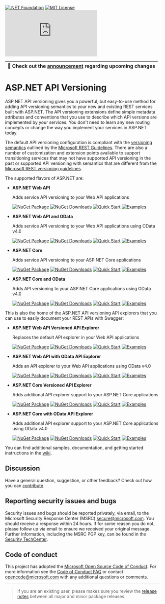 [![.NET Foundation](https://img.shields.io/badge/.NET%20Foundation-blueviolet.svg)](https://dotnetfoundation.org/projects/aspnet-api-versioning)
[![MIT License](https://img.shields.io/github/license/dotnet/aspnet-api-versioning?color=%230b0&style=flat-square)](https://github.com/dotnet/aspnet-api-versioning/blob/main/LICENSE.txt)
[![Build Status](https://dev.azure.com/aspnet-api-versioning/build/_apis/build/status/dotnet.aspnet-api-versioning.old?branchName=ms)](https://dev.azure.com/aspnet-api-versioning/build/_build/latest?definitionId=3&branchName=ms)

| :mega: Check out the [announcement](../../discussions/807) regarding upcoming changes |
|-|

# ASP.NET API Versioning

ASP.NET API versioning gives you a powerful, but easy-to-use method for adding API versioning semantics to your new and existing REST services built with ASP.NET. The API versioning extensions define simple metadata attributes and conventions that you use to describe which API versions are implemented by your services. You don't need to learn any new routing concepts or change the way you implement your services in ASP.NET today.

The default API versioning configuration is compliant with the [versioning semantics](https://github.com/Microsoft/api-guidelines/blob/master/Guidelines.md#12-versioning) outlined by the [Microsoft REST Guidelines](https://github.com/Microsoft/api-guidelines). There are also a number of customization and extension points available to support transitioning services that may not have supported API versioning in the past or supported API versioning with semantics that are different from the [Microsoft REST versioning guidelines](https://github.com/Microsoft/api-guidelines/blob/master/Guidelines.md#12-versioning).

The supported flavors of ASP.NET are:

* **ASP.NET Web API**
  <div>Adds service API versioning to your Web API applications</div>

  [![NuGet Package](https://img.shields.io/nuget/v/Microsoft.AspNet.WebApi.Versioning.svg)](https://www.nuget.org/packages/Microsoft.AspNet.WebApi.Versioning)
  [![NuGet Downloads](https://img.shields.io/nuget/dt/Microsoft.AspNet.WebApi.Versioning.svg?color=green)](https://www.nuget.org/packages/Microsoft.AspNet.WebApi.Versioning)
  [![Quick Start](https://img.shields.io/badge/quick-start-9B6CD1)](../../wiki/New-Services-Quick-Start#aspnet-web-api)
  [![Examples](https://img.shields.io/badge/example-code-2B91AF)](../../tree/master/samples/webapi)

* **ASP.NET Web API and OData**
  <div>Adds service API versioning to your Web API applications using OData v4.0</div>

  [![NuGet Package](https://img.shields.io/nuget/v/Microsoft.AspNet.OData.Versioning.svg)](https://www.nuget.org/packages/Microsoft.AspNet.OData.Versioning)
  [![NuGet Downloads](https://img.shields.io/nuget/dt/Microsoft.AspNet.OData.Versioning.svg?color=green)](https://www.nuget.org/packages/Microsoft.AspNet.OData.Versioning)
  [![Quick Start](https://img.shields.io/badge/quick-start-9B6CD1)](../../wiki/New-Services-Quick-Start#aspnet-web-api-with-odata-v40)
  [![Examples](https://img.shields.io/badge/example-code-2B91AF)](../../tree/master/samples/webapi)

* **ASP.NET Core**
  <div>Adds service API versioning to your ASP.NET Core applications</div>

  [![NuGet Package](https://img.shields.io/nuget/v/Microsoft.AspNetCore.Mvc.Versioning.svg)](https://www.nuget.org/packages/Microsoft.AspNetCore.Mvc.Versioning)
  [![NuGet Downloads](https://img.shields.io/nuget/dt/Microsoft.AspNetCore.Mvc.Versioning.svg?color=green)](https://www.nuget.org/packages/Microsoft.AspNetCore.Mvc.Versioning)
  [![Quick Start](https://img.shields.io/badge/quick-start-9B6CD1)](../../wiki/New-Services-Quick-Start#aspnet-core)
  [![Examples](https://img.shields.io/badge/example-code-2B91AF)](../../tree/master/samples/aspnetcore)
  
* **ASP.NET Core and OData**
  <div>Adds API versioning to your ASP.NET Core applications using OData v4.0</div>

  [![NuGet Package](https://img.shields.io/nuget/v/Microsoft.AspNetCore.OData.Versioning.svg)](https://www.nuget.org/packages/Microsoft.AspNetCore.OData.Versioning)
  [![NuGet Downloads](https://img.shields.io/nuget/dt/Microsoft.AspNetCore.OData.Versioning.svg?color=green)](https://www.nuget.org/packages/Microsoft.AspNetCore.OData.Versioning)
  [![Quick Start](https://img.shields.io/badge/quick-start-9B6CD1)](../../wiki/New-Services-Quick-Start#aspnet-core-with-odata-v40)
  [![Examples](https://img.shields.io/badge/example-code-2B91AF)](../../tree/master/samples/aspnetcore)

This is also the home of the ASP.NET API versioning API explorers that you can use to easily document your REST APIs with Swagger:

* **ASP.NET Web API Versioned API Explorer**
  <div>Replaces the default API explorer in your Web API applications</div>

  [![NuGet Package](https://img.shields.io/nuget/v/Microsoft.AspNet.WebApi.Versioning.ApiExplorer.svg)](https://www.nuget.org/packages/Microsoft.AspNet.WebApi.Versioning.ApiExplorer)
  [![NuGet Downloads](https://img.shields.io/nuget/dt/Microsoft.AspNet.WebApi.Versioning.ApiExplorer.svg?color=green)](https://www.nuget.org/packages/Microsoft.AspNet.WebApi.Versioning.ApiExplorer)
  [![Quick Start](https://img.shields.io/badge/quick-start-9B6CD1)](../../wiki/API-Documentation#aspnet-web-api)
  [![Examples](https://img.shields.io/badge/example-code-2B91AF)](../../tree/master/samples/webapi/SwaggerWebApiSample)

* **ASP.NET Web API with OData API Explorer**
  <div>Adds an API explorer to your Web API applications using OData v4.0</div>

  [![NuGet Package](https://img.shields.io/nuget/v/Microsoft.AspNet.OData.Versioning.ApiExplorer.svg)](https://www.nuget.org/packages/Microsoft.AspNet.OData.Versioning.ApiExplorer)
  [![NuGet Downloads](https://img.shields.io/nuget/dt/Microsoft.AspNet.OData.Versioning.ApiExplorer.svg?color=green)](https://www.nuget.org/packages/Microsoft.AspNet.OData.Versioning.ApiExplorer)
  [![Quick Start](https://img.shields.io/badge/quick-start-9B6CD1)](../../wiki/API-Documentation#aspnet-web-api-with-odata)
  [![Examples](https://img.shields.io/badge/example-code-2B91AF)](../../tree/master/samples/webapi/SwaggerODataWebApiSample)

* **ASP.NET Core Versioned API Explorer**
  <div>Adds additional API explorer support to your ASP.NET Core applications</div>

  [![NuGet Package](https://img.shields.io/nuget/v/Microsoft.AspNetCore.Mvc.Versioning.ApiExplorer.svg)](https://www.nuget.org/packages/Microsoft.AspNetCore.Mvc.Versioning.ApiExplorer)
  [![NuGet Downloads](https://img.shields.io/nuget/dt/Microsoft.AspNetCore.Mvc.Versioning.ApiExplorer.svg?color=green)](https://www.nuget.org/packages/Microsoft.AspNetCore.Mvc.Versioning.ApiExplorer)
  [![Quick Start](https://img.shields.io/badge/quick-start-9B6CD1)](../../wiki/API-Documentation#aspnet-core)
  [![Examples](https://img.shields.io/badge/example-code-2B91AF)](../../tree/master/samples/aspnetcore/SwaggerSample)

* **ASP.NET Core with OData API Explorer**
  <div>Adds additional API explorer support to your ASP.NET Core applications using OData v4.0</div>

  [![NuGet Package](https://img.shields.io/nuget/v/Microsoft.AspNetCore.OData.Versioning.ApiExplorer.svg)](https://www.nuget.org/packages/Microsoft.AspNetCore.OData.Versioning.ApiExplorer)
  [![NuGet Downloads](https://img.shields.io/nuget/dt/Microsoft.AspNetCore.OData.Versioning.ApiExplorer.svg?color=green)](https://www.nuget.org/packages/Microsoft.AspNetCore.OData.Versioning.ApiExplorer)
  [![Quick Start](https://img.shields.io/badge/quick-start-9B6CD1)](../../wiki/API-Documentation#aspnet-core-with-odata)
  [![Examples](https://img.shields.io/badge/example-code-2B91AF)](../../tree/master/samples/aspnetcore/SwaggerODataSample)

You can find additional samples, documentation, and getting started instructions in the [wiki](../../wiki).

## Discussion

Have a general question, suggestion, or other feedback? Check out how you can [contribute](CONTRIBUTING.md).

## Reporting security issues and bugs

Security issues and bugs should be reported privately, via email, to the Microsoft Security Response Center (MSRC) [secure@microsoft.com](mailto:secure@microsoft.com). You should receive a response within 24 hours. If for some reason you do not, please follow up via email to ensure we received your original message. Further information, including the MSRC PGP key, can be found in the [Security TechCenter](https://technet.microsoft.com/en-us/security/ff852094.aspx).

## Code of conduct

This project has adopted the [Microsoft Open Source Code of Conduct](https://opensource.microsoft.com/codeofconduct/).  For more information see the [Code of Conduct FAQ](https://opensource.microsoft.com/codeofconduct/faq/) or contact [opencode@microsoft.com](mailto:opencode@microsoft.com) with any additional questions or comments.

----
> If you are an existing user, please makes sure you review the [release notes](../../releases) between all major and minor package releases.
